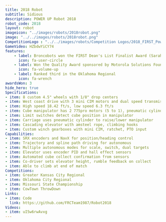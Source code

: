 ```yaml
---
title: 2018 Robot
subtitle: Sidious
description: POWER UP Robot 2018
robot_code: 2018
layout: robot
imageicon: "../images/robots/2018robot.png"
image: "../../images/robots/2018robot.png"
CompetitionLogo : "../../images/robots/Competition Logos/2018_FIRST_Power_Up.svg"
GameVideo: HZbdwYiCY74
features:
    - label: Broncobots won the FIRST Dean's List Finalist Award (Sarah Ahern)
      icon: fa-user-circle
    - label: Won the Quality Award sponsored by Motorola Solutions Foundation at the GKC Regional
      icon: fa-volume-up
    - label: Ranked third in the Oklahoma Regional
      icon: fa-wrench 
awardsWon: 3
hide_hero: true
Specifications:
- item: 8 custom 4.5" wheels with 1/8" drop centers
- item: West coast drive with 3 mini CIM motors and dual speed transmission
- item: High speed 18.42 ft/s, low speed 6.3 ft/s
- item: Cube manipulator has 2 775pro motors (5 to 1), pneumatic cylinders
- item: Limit switches detect cube position in manipulator
- item: Carriage uses pneumatic cylinder to raise/lower manipulator
- item: Cascading elevator with amsteel rope, climbing hooks
- item: Custom winch gearboxes with mini CIM, ratchet, PTO input
Capabilities:
- item: SRX encoders and NavX for position/heading control
- item: Trajectory and spline path driving for autonomous
- item: Multiple autonomous modes for scale, switch, dual targets
- item: Elevator uses encoder PID and hall effect sensors
- item: Automated cube collect confirmation from sensors
- item: Co-driver sets elevator height, rumble feedback on collect
- item: Able to climb at end of match
Competitions:
- item: Greater Kansas City Regional
- item: Oklahoma City Regional
- item: Missouri State Championship
- item: CowTown ThrowDown
Links:
- item: Code
  link: https://github.com/FRCTeam1987/Robot2018
Videos:
- item: uI5w6rwAvxg
---
```


